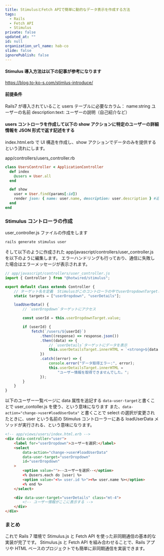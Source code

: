 ```yaml
---
title: StimulusとFetch APIで簡単に動的なデータ表示を作成する方法
tags:
  - Rails
  - Fetch API
  - Stimulus
private: false
updated_at: ""
id: null
organization_url_name: hab-co
slide: false
ignorePublish: false
---
```


#### Stimulus 導入方法は以下の記事が参考になります

https://blog.to-ko-s.com/stimlus-introduce/

#### 前提条件

Rails7 が導入されていること
users テーブルに必要なカラム：
name:string ユーザーの名前
description:text: ユーザーの説明（自己紹介など）

#### users コントローラを作成して以下の show アクションに特定のユーザーの詳細情報を JSON 形式で返す記述をする

index.html.erb で UI 構造を作成し、show アクションでデータのみを提供するという流れにします。

app/controllers/users_controller.rb

```ruby
class UsersController < ApplicationController
  def index
    @users = User.all
  end

  def show
    user = User.find(params[:id])
    render json: { name: user.name, description: user.description } #追記
  end
end
```

### Stimulus コントローラの作成

user_controller.js ファイルの作成をします

```sh
rails generate stimulus user
```

そして以下のように作成された app/javascript/controllers/user_controller.js を以下のように編集します。
エラーハンドリングも行っており、通信に失敗した場合はエラーメッセージが表示されます。

```javascript
// app/javascript/controllers/user_controller.js
import { Controller } from "@hotwired/stimulus";

export default class extends Controller {
	// ターゲット名を定義  Stimulusがこのコントローラの中でuserDropdownTargetとuserDetailsTargetというプロパティを作成
	static targets = ["userDropdown", "userDetails"];

	loadUserData() {
		// `userDropdown`ターゲットにアクセス

		const userId = this.userDropdownTarget.value;

		if (userId) {
			fetch(`/users/${userId}`)
				.then((response) => response.json())
				.then((data) => {
					// `userDetails`ターゲットにデータを表示
					this.userDetailsTarget.innerHTML = `<strong>${data.name}</strong><p>${data.description}</p>`;
				})
				.catch((error) => {
					console.error("データ取得エラー:", error);
					this.userDetailsTarget.innerHTML =
						"ユーザー情報を取得できませんでした。";
				});
		}
	}
}
```

以下のユーザー一覧ページに data 属性を追記する
`data-user-target`と書くことで user_contoller.js を使う、という意味になります
また、`data-action="change->user#loadUserData"` と書くことで
select の選択が変更されたときに、user という名前の Stimulus コントローラーにある loadUserData メソッドが実行される、という意味になります。

```html
<!-- app/views/users/index.html.erb -->
<div data-controller="user">
	<label for="userDropdown">ユーザーを選択:</label>
	<select
		data-action="change->user#loadUserData"
		data-user-target="userDropdown"
		id="userDropdown"
	>
		<option value="">--ユーザーを選択--</option>
		<% @users.each do |user| %>
		<option value="<%= user.id %>"><%= user.name %></option>
		<% end %>
	</select>

	<div data-user-target="userDetails" class="mt-4">
		<!-- ユーザー情報がここに表示する -->
	</div>
</div>
```

### まとめ

これで Rails 7 環境で Stimulus.js と Fetch API を使った非同期通信の基本的な実装が完了です。
Stimulus.js と Fetch API を組み合わせることで、Rails アプリや HTML ベースのプロジェクトでも簡単に非同期通信を実装できます。
